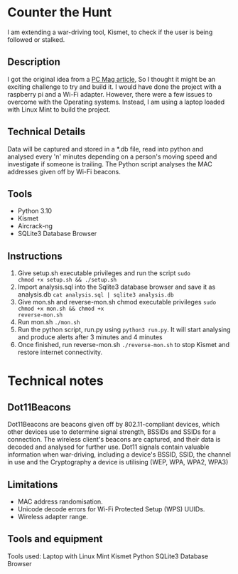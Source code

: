 # Counter the Hunt
I am extending a war-driving tool, Kismet, to check if the user is being followed or stalked.

## Description
I got the original idea from a <a href="https://au.pcmag.com/security/95637/are-you-being-followed-use-a-raspberry-pi-to-find-out">PC Mag article</a>, So I thought it might be an exciting challenge to try and build it. I would have done the project with a raspberry pi and a Wi-Fi adapter. However, there were a few issues to overcome with the Operating systems. Instead, I am using a laptop loaded with Linux Mint to build the project.

## Technical Details
Data will be captured and stored in a *.db file, read into python and analysed every 'n' minutes depending on a person's moving speed and investigate if someone is trailing. The Python script analyses the MAC addresses given off by Wi-Fi beacons.

## Tools
* Python 3.10
* Kismet
* Aircrack-ng
* SQLite3 Database Browser

## Instructions

1. Give setup.sh executable privileges and run the script <code>sudo chmod +x setup.sh && ./setup.sh</code>
2. Import analysis.sql into the Sqlite3 database browser and save it as analysis.db <code>cat analysis.sql | sqlite3 analysis.db</code>
3. Give mon.sh and reverse-mon.sh chmod executable privileges <code>sudo chmod +x mon.sh && chmod +x reverse-mon.sh</code>
4. Run mon.sh <code>./mon.sh</code>
5. Run the python script, run.py using <code>python3 run.py</code>. It will start analysing and produce alerts after 3 minutes and 4 minutes
6. Once finished, run reverse-mon.sh <code>./reverse-mon.sh</code> to stop Kismet and restore internet connectivity.

# Technical notes

## Dot11Beacons
Dot11Beacons are beacons given off by 802.11-compliant devices, which other devices use to determine signal strength, BSSIDs and SSIDs for a connection.
The wireless client's beacons are captured, and their data is decoded and analysed for further use. Dot11 signals contain valuable information when war-driving, including a device's BSSID, SSID, the channel in use and the Cryptography a device is utilising (WEP, WPA, WPA2, WPA3)

## Limitations
* MAC address randomisation.
* Unicode decode errors for Wi-Fi Protected Setup (WPS) UUIDs.
* Wireless adapter range.

## Tools and equipment
Tools used:
Laptop with Linux Mint
Kismet
Python
SQLite3 Database Browser
